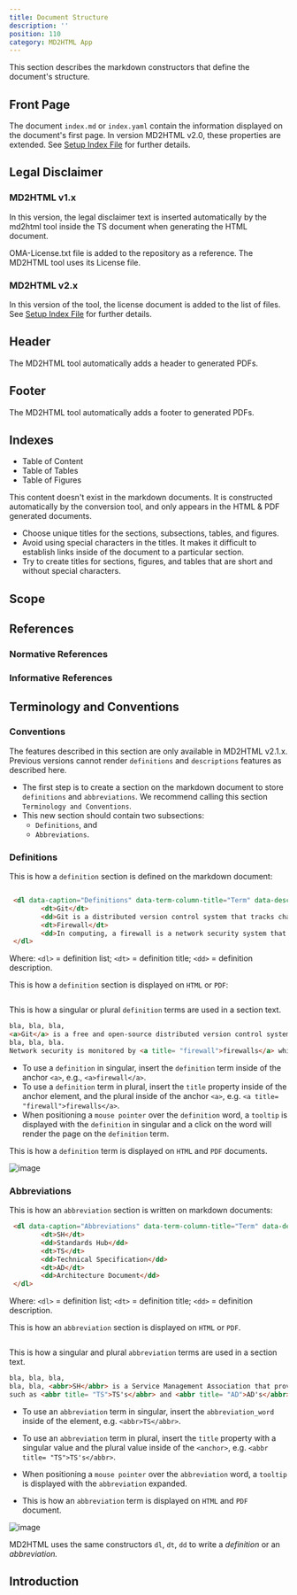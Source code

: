 ```yaml
---
title: Document Structure
description: ''
position: 110
category: MD2HTML App
---
```


This section describes the markdown constructors that define the document's structure.

## Front Page
The document `index.md` or `index.yaml` contain the information displayed on the document's first page. In version MD2HTML v2.0, these properties are extended. See [Setup Index File](/md2html-setup) for further details.

## Legal Disclaimer
### MD2HTML v1.x
In this version, the legal disclaimer text is inserted automatically by the md2html tool inside the TS document when generating the HTML document.

<alert> OMA-License.txt file is added to the repository as a reference. The MD2HTML tool uses its License file.</alert>

### MD2HTML v2.x
In this version of the tool, the license document is added to the list of files. See [Setup Index File](/md2html-setup) for further details. 

## Header
The MD2HTML tool automatically adds a header to generated PDFs.

## Footer
The MD2HTML tool automatically adds a footer to generated PDFs.

## Indexes

* Table of Content
* Table of Tables
* Table of Figures

This content doesn't exist in the markdown documents.
It is constructed automatically by the conversion tool, and only appears in the HTML & PDF generated documents.

* Choose unique titles for the sections, subsections, tables, and figures.
* Avoid using special characters in the titles. It makes it difficult to establish links inside of the document to a particular section.
* Try to create titles for sections, figures, and tables that are short and without special characters.


## Scope

## References

### Normative References

### Informative References

## Terminology and Conventions
### Conventions
The features described in this section are only available in MD2HTML v2.1.x. 
Previous versions cannot render `definitions` and `descriptions` features as described here.



* The first step is to create a section on the markdown document to store `definitions` and `abbreviations`. We recommend calling this section `Terminology and Conventions`. 
* This new section should contain two subsections:
   * `Definitions`, and 
   * `Abbreviations`.

### Definitions
This is how a `definition` section is defined on the markdown document:

```html

 <dl data-caption="Definitions" data-term-column-title="Term" data-description-column-title="Description">
        <dt>Git</dt>
        <dd>Git is a distributed version control system that tracks changes in any set of text files.</dd>
        <dt>Firewall</dt>
        <dd>In computing, a firewall is a network security system that monitors and controls incoming and outgoing network traffic based on predetermined security rules.</dd>
 </dl>
```
Where:
    `<dl>` = definition list;
    `<dt>` = definition title;
    `<dd>` = definition description.

This is how a `definition` section is displayed on `HTML` or `PDF`:

<figure>
<embed style="width: 100%" src="images/definition-table-example.png" alt="Definitions">
    <figcaption></figcaption>
</figure>

This is how a singular or plural `definition` terms are used in a section text.

```html
bla, bla, bla, 
<a>Git</a> is a free and open-source distributed version control system designed to handle everything from small to very large projects quickly and efficiently.
bla, bla, bla. 
Network security is monitored by <a title= "firewall">firewalls</a> which control ...
```
* To use a `definition` in singular, insert the `definition` term inside of the anchor `<a>`, e.g., `<a>firewall</a>`.
* To use a `definition` term in plural, insert the `title` property inside of the anchor element, and the plural inside of the anchor `<a>`, e.g. `<a title= "firewall">firewalls</a>`.
* When positioning a `mouse pointer` over the `definition` word, a `tooltip` is displayed with the `definition` in singular and a click on the word will render the page on the `definition` term.


This is how a `definition` term is displayed on `HTML` and `PDF` documents.

![image](https://user-images.githubusercontent.com/3258579/217131695-5f364607-2a04-47bd-a538-d223b2be895e.png)


### Abbreviations
This is how an `abbreviation` section is written on markdown documents:

```html
 <dl data-caption="Abbreviations" data-term-column-title="Term" data-description-column-title="Description">
        <dt>SH</dt>
        <dd>Standards Hub</dd>
        <dt>TS</dt>
        <dd>Technical Specification</dd>
        <dt>AD</dt>
        <dd>Architecture Document</dd>
 </dl>
```
Where:
    `<dl>` = definition list;
    `<dt>` = definition title;
    `<dd>` = definition description.

This is how an `abbreviation` section is displayed on `HTML` or `PDF`.

<figure>
<embed style="width: 100%" src="images/abbreviation-table-example.png" alt="Abbrevations">
    <figcaption></figcaption>
</figure>

This is how a singular and plural `abbreviation` terms are used in a section text.

```html
bla, bla, bla, 
bla, bla, <abbr>SH</abbr> is a Service Management Association that provides Standards Organizations with an end-to-end service, from organization formation to publication of the organization outputs.
such as <abbr title= "TS">TS's</abbr> and <abbr title= "AD">AD's</abbr>
```
* To use an `abbreviation` term in singular, insert the `abbreviation_word` inside of the element, e.g. `<abbr>TS</abbr>`.
* To use an `abbreviation` term in plural, insert the `title` property with a singular value and the plural value inside of the `<anchor>`, e.g. `<abbr title= "TS">TS's</abbr>`.
* When positioning a `mouse pointer` over the `abbreviation` word, a `tooltip` is displayed with the `abbreviation` expanded.

* This is how an `abbreviation` term is displayed on `HTML` and `PDF` document.

![image](https://user-images.githubusercontent.com/3258579/217131339-f6f4be08-4319-41af-bbc9-f6da5970a248.png)

<alert>MD2HTML uses the same constructors `dl`, `dt`, `dd` to write a <i>definition</i> or an <i>abbreviation.</i></alert>

## Introduction

